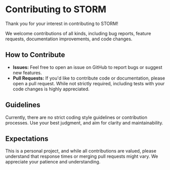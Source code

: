 # Contributing to STORM

Thank you for your interest in contributing to STORM!

We welcome contributions of all kinds, including bug reports, feature requests, documentation improvements, and code changes.

## How to Contribute

*   **Issues:** Feel free to open an issue on GitHub to report bugs or suggest new features.
*   **Pull Requests:** If you'd like to contribute code or documentation, please open a pull request. While not strictly required, including tests with your code changes is highly appreciated.

## Guidelines

Currently, there are no strict coding style guidelines or contribution processes. Use your best judgment, and aim for clarity and maintainability.

## Expectations

This is a personal project, and while all contributions are valued, please understand that response times or merging pull requests might vary. We appreciate your patience and understanding. 